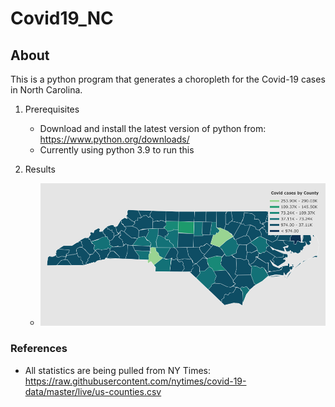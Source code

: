 # Covid19_NC

## About

This is a python program that generates a choropleth for the Covid-19 cases in North Carolina.


1. Prerequisites
    - Download and install the latest version of python from: https://www.python.org/downloads/
    - Currently using python 3.9 to run this 

2. Results
    - ![Results!](newplot.png)


### References

- All statistics are being pulled from NY Times: https://raw.githubusercontent.com/nytimes/covid-19-data/master/live/us-counties.csv

